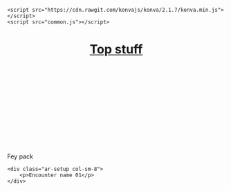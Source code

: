 <!doctype html>
<html>
<head>
    <title>Tilemaps examples</title>
    <meta charset="utf-8">
    <link rel="stylesheet" href="styles.css" type="text/css">
    <link rel="stylesheet" href="https://stackpath.bootstrapcdn.com/bootstrap/4.1.3/css/bootstrap.min.css" integrity="sha384-MCw98/SFnGE8fJT3GXwEOngsV7Zt27NXFoaoApmYm81iuXoPkFOJwJ8ERdknLPMO" crossorigin="anonymous">
    <script src="https://code.jquery.com/jquery-3.3.1.slim.min.js" integrity="sha384-q8i/X+965DzO0rT7abK41JStQIAqVgRVzpbzo5smXKp4YfRvH+8abtTE1Pi6jizo" crossorigin="anonymous"></script>
    <script src="https://stackpath.bootstrapcdn.com/bootstrap/4.1.3/js/bootstrap.min.js" integrity="sha384-ChfqqxuZUCnJSK3+MXmPNIyE6ZbWh2IMqE241rYiqJxyMiZ6OW/JmZQ5stwEULTy" crossorigin="anonymous"></script>

    <script src="https://cdn.rawgit.com/konvajs/konva/2.1.7/konva.min.js"></script>
    <script src="common.js"></script>
</head>
<body>

<header class="main-header" style="height: 200px;">
    <h1><a href="index.html">Top stuff</a></h1>
</header>
<div class="row col-sm-12" id="container">
    <div class="col-sm-4 model-packs">
        <p>Fey pack</p>
    </div>

    <div class="ar-setup col-sm-8">
        <p>Encounter name 01</p>
    </div>
</div>
</body>
</html>
